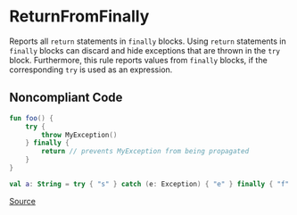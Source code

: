 # ReturnFromFinally

Reports all `return` statements in `finally` blocks.
Using `return` statements in `finally` blocks can discard and hide exceptions that are thrown in the `try` block.
Furthermore, this rule reports values from `finally` blocks, if the corresponding `try` is used as an expression.

## Noncompliant Code

```kotlin
fun foo() {
    try {
        throw MyException()
    } finally {
        return // prevents MyException from being propagated
    }
}

val a: String = try { "s" } catch (e: Exception) { "e" } finally { "f" }
```

[Source](https://detekt.github.io/detekt/exceptions.html#returnfromfinally)
